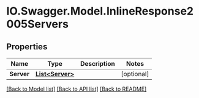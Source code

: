 # IO.Swagger.Model.InlineResponse2005Servers
## Properties

Name | Type | Description | Notes
------------ | ------------- | ------------- | -------------
**Server** | [**List&lt;Server&gt;**](Server.md) |  | [optional] 

[[Back to Model list]](../README.md#documentation-for-models) [[Back to API list]](../README.md#documentation-for-api-endpoints) [[Back to README]](../README.md)

